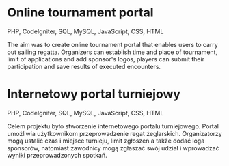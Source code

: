 # Online tournament portal
PHP, CodeIgniter, SQL, MySQL, JavaScript, CSS, HTML

The aim was to create online tournament portal that enables users to carry out sailing regatta. Organizers can establish time and place of tournament, limit of applications and add sponsor's logos, players can submit their participation and save results of executed encounters.


# Internetowy portal turniejowy
PHP, CodeIgniter, SQL, MySQL, JavaScript, CSS, HTML

Celem projektu było stworzenie internetowego portalu turniejowego. Portal umożliwia użytkownikom przeprowadzenie regat żeglarskich. Organizatorzy mogą ustalić czas i miejsce turnieju, limit zgłoszeń a także dodać loga sponsorów, natomiast zawodnicy mogą zgłaszać swój udział i wprowadzać wyniki przeprowadzonych spotkań.
